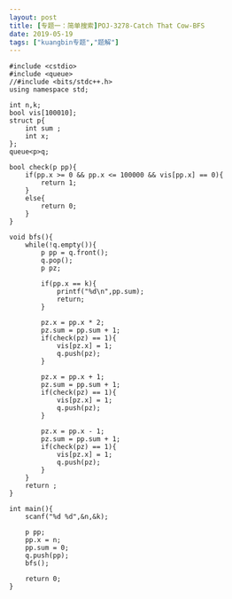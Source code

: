 ```yaml
---
layout: post
title: [专题一：简单搜索]POJ-3278-Catch That Cow-BFS
date: 2019-05-19
tags: ["kuangbin专题","题解"]
---
```


<!-- wp:code -->

    #include <cstdio>
    #include <queue>
    //#include <bits/stdc++.h>
    using namespace std;

    int n,k;
    bool vis[100010];
    struct p{
        int sum ;
        int x;
    };
    queue<p>q;

    bool check(p pp){
        if(pp.x >= 0 && pp.x <= 100000 && vis[pp.x] == 0){
            return 1;
        }
        else{
            return 0;
        }
    }

    void bfs(){
        while(!q.empty()){
            p pp = q.front();
            q.pop();
            p pz;

            if(pp.x == k){
                printf("%d\n",pp.sum);
                return;
            }

            pz.x = pp.x * 2;
            pz.sum = pp.sum + 1;
            if(check(pz) == 1){
                vis[pz.x] = 1;
                q.push(pz);
            }

            pz.x = pp.x + 1;
            pz.sum = pp.sum + 1;
            if(check(pz) == 1){
                vis[pz.x] = 1;
                q.push(pz);
            }

            pz.x = pp.x - 1;
            pz.sum = pp.sum + 1;
            if(check(pz) == 1){
                vis[pz.x] = 1;
                q.push(pz);
            }
        }
        return ;
    }

    int main(){
        scanf("%d %d",&n,&k);

        p pp;
        pp.x = n;
        pp.sum = 0;
        q.push(pp);
        bfs();

        return 0;
    }

<!-- /wp:code -->